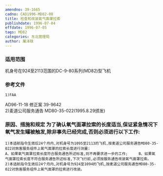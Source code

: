 ```yaml
---
amendno: 39-1665  
cadno: CAD1996-MD82-08  
title: 检查和改装氧气面罩拉索  
publishdate: 1996-07-04  
effdate: 1996-07-05  
tags: MD82  
categories: 东北管理局  
author: 屠泽轶  
---
```

  
### 适用范围  
机身号在924至2113范围的DC-9-80系列(MD82)型飞机  
  
<!--more-->  
### 参考文件  
    1)FAA  
AD96-11-18 修正案 39-9642  
    2)麦道公司服务通告 MD80-35-022(1995.8.29颁发)  
  
### 原因、措施和规定 为了确认氧气面罩拉索的长度适当,保证紧急情况下氧气发生罐被触发,除非事先已经完成,否则必须进行以下工作:  
    1)本适航指令生效后24个月内,对机身号为1095至2113的飞机,按麦道公司服务通告MD80-35-022对旅客服务组件上氧气面罩的拉索长度进行测量:  
    A、如果氧气面罩拉索长度符合服务通告所述标准,则不再要求进一步的工作;     B、如果氧气面罩拉索长度不符合服务通告所述标准,下次飞行前,必须按服务通告改装氧气面罩拉索。  
    2)本适航指令生效后24个月内,对机身号为924至1094的飞机,按麦道公司服务通告MD80-35-022对旅客服务组件上氧气面罩的拉索进行改装。  
  
  
